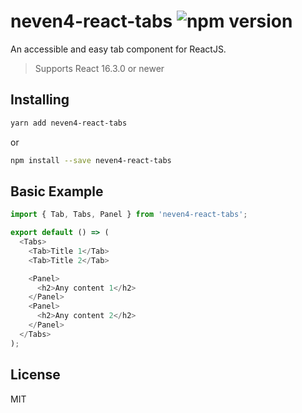 # neven4-react-tabs ![npm version](https://img.shields.io/npm/v/neven4-react-tabs.svg)

An accessible and easy tab component for ReactJS.

> Supports React 16.3.0 or newer

## Installing

```bash
yarn add neven4-react-tabs
```
or
```bash
npm install --save neven4-react-tabs
```

## Basic Example

```js
import { Tab, Tabs, Panel } from 'neven4-react-tabs';

export default () => (
  <Tabs>
    <Tab>Title 1</Tab>
    <Tab>Title 2</Tab>

    <Panel>
      <h2>Any content 1</h2>
    </Panel>
    <Panel>
      <h2>Any content 2</h2>
    </Panel>
  </Tabs>
);
```

## License

MIT
